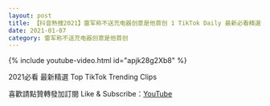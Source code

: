 ```yaml
---
layout: post
title: 【抖音熱搜2021】雷军称不送充电器创意是他首创 1 TikTok Daily 最新必看精選合集2021 01 07
date: 2021-01-07
category: 雷军称不送充电器创意是他首创
---
```


{% include youtube-video.html id="apjk28g2Xb8" %}

2021必看 最新精選 Top TikTok Trending Clips

喜歡請點贊轉發加訂閱 Like & Subscribe：[YouTube](https://www.youtube.com/channel/UCAoR7VcanIPd04uEq_GIylA/videos)

